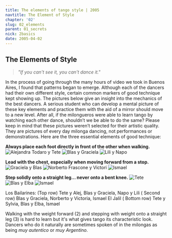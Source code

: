 ```yaml
---
title: The elements of tango style | 2005
navtitle: The Element of Style
chapter: '02'
slug: 02_elements
parent: 01_secrets
nick: 2basics
date: 2005-04-02
---
```


## The Elements of Style

>_"If you can't see it, you can't dance it."_

In the process of going through the many hours of video we took in Buenos Aires, I found that patterns began to emerge. Although each of the dancers had their own different style, certain common markers of good technique kept showing up. The pictures below give an insight into the mechanics of the best dancers. A serious student who can develop a mental picture of these key elements and practice them with the aid of a mirror should move to a new level. After all, if the milongueros were able to learn tango by watching each other dance, shouldn’t we be able to do the same?  Please keep in mind that these pictures weren’t selected for their artistic quality. They are pictures of every day milonga dancing, not performances or demonstrations. Here are the three essential elements of good technique:

**Always place each foot directly in front of the other when walking.**
![Alejandra Todaro  y Tete](/2_pics/image001.jpg)
![Blas y Graciela](/2_pics/image003.jpg)
![Lili y Napo](/2_pics/image005.jpg)

**Lead with the chest, especially when moving forward from a stop.**
![Graciela y Blas](/2_pics/image007.jpg)
![Norberto Frascone y Victori](/2_pics/image009.jpg)
![Ismael](/2_pics/image011.jpg)

**Step solidly onto a straight leg... never onto a bent knee.**
![Tete](/2_pics/image013.jpg)
![Blas y Elba](/2_pics/image015.jpg)
![Ismael](/2_pics/image017.jpg)

Los Bailarines: (Top row) Tete y Alej, Blas y Graciela, Napo y Lili
( Second row) Blas y Graciela, Norberto y Victoria, Ismael El Jalil
( Bottom row) Tete y Sylvia, Blas y Elba, Ismael

Walking with the weight forward (2) and stepping with weight onto a straight leg (3) is hard to learn but it's what gives tango its characteristic look. Dancers who do it naturally are sometimes spoken of in the milongas as being _muy autentico_ or _muy Argentino_.
